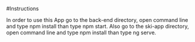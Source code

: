 #Instructions

In order to use this App go to the back-end directory, open command line and type npm install than type npm start. Also go to the ski-app directory, open command line and type npm install than type ng serve.
